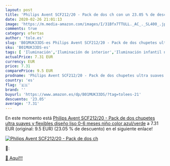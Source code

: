 ```yaml
---
layout: post
title: 'Philips Avent SCF212/20 - Pack de dos ch con un 23.05 % de descuento'
date: 2020-02-26 21:01:13
image: 'https://m.media-amazon.com/images/I/31Bfx7TTULL._AC_._SL400_.jpg'
comments: true
category: ofertas
author: 'tole.es'
slug: 'B01MUK33DS-es Philips Avent SCF212/20 - Pack de dos chupetes ultra...'
sku: 'B01MUK33DS-es'
tags: [ 'Iluminación','Iluminación de interior','Iluminación infantil nocturna','Lámparas e iluminación infantil','avent','chupetes', ]
actualPrice: 7.31 EUR
currency: EUR
price: 7.31
comparePrice: 9.5 EUR
prodname: 'Philips Avent SCF212/20 - Pack de dos chupetes ultra suaves y flexibles  diseño liso  0-6 meses  niño  color azul/verde'
country: 'es'
flag: '🇪🇸'
brand: ''
buyurl: 'https://www.amazon.es/dp/B01MUK33DS/?tag=tolees-21'
descuento: '23.05'
average: '7.31'
---
```


En este momento está [Philips Avent SCF212/20 - Pack de dos chupetes ultra suaves y flexibles  diseño liso  0-6 meses  niño  color azul/verde](https://www.amazon.es/dp/B01MUK33DS/?tag=tolees-21) a 7.31 EUR (original: 9.5 EUR) (23.05 %  de descuento) en el siguiente enlace!

[![Philips Avent SCF212/20 - Pack de dos ch](https://m.media-amazon.com/images/I/31Bfx7TTULL._AC_._SL400_.jpg)](https://www.amazon.es/dp/B01MUK33DS/?tag=tolees-21)

🔎:


[🛒 Aquí!!!](https://www.amazon.es/dp/B01MUK33DS/?tag=tolees-21)
